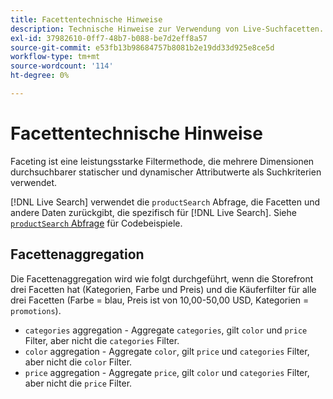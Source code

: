 ```yaml
---
title: Facettentechnische Hinweise
description: Technische Hinweise zur Verwendung von Live-Suchfacetten.
exl-id: 37982610-0ff7-48b7-b088-be7d2eff8a57
source-git-commit: e53fb13b98684757b8081b2e19dd33d925e8ce5d
workflow-type: tm+mt
source-wordcount: '114'
ht-degree: 0%

---
```


# Facettentechnische Hinweise

Faceting ist eine leistungsstarke Filtermethode, die mehrere Dimensionen durchsuchbarer statischer und dynamischer Attributwerte als Suchkriterien verwendet.

[!DNL Live Search] verwendet die `productSearch` Abfrage, die Facetten und andere Daten zurückgibt, die spezifisch für [!DNL Live Search]. Siehe [`productSearch` Abfrage](https://devdocs.magento.com/live-search/product-search.html) für Codebeispiele.

## Facettenaggregation

Die Facettenaggregation wird wie folgt durchgeführt, wenn die Storefront drei Facetten hat (Kategorien, Farbe und Preis) und die Käuferfilter für alle drei Facetten (Farbe = blau, Preis ist von 10,00-50,00 USD, Kategorien = `promotions`).

* `categories` aggregation - Aggregate `categories`, gilt `color` und `price` Filter, aber nicht die `categories` Filter.
* `color` aggregation - Aggregate `color`, gilt `price` und `categories` Filter, aber nicht die `color` Filter.
* `price` aggregation - Aggregate `price`, gilt `color` und `categories` Filter, aber nicht die `price` Filter.
